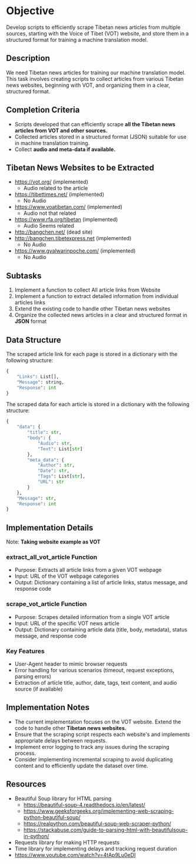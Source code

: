 # Objective
Develop scripts to efficiently scrape Tibetan news articles from multiple sources, starting with the Voice of Tibet (VOT) website, and store them in a structured format for training a machine translation model.

## Description
We need Tibetan news articles for training our machine translation model. This task involves creating scripts to collect articles from various Tibetan news websites, beginning with VOT, and organizing them in a clear, structured format.

## Completion Criteria
- Scripts developed that can efficiently scrape **all the Tibetan news articles from VOT and other sources.**
- Collected articles stored in a structured format (JSON) suitable for use in machine translation training.
- Collect **audio and meta-data if available.**

## Tibetan News Websites to be Extracted
- https://vot.org/ (implemented)
    - Audio related to the article
- https://tibettimes.net/ (implemented)
    - No Audio
- https://www.voatibetan.com/ (implemented)
    - Audio not that related
- https://www.rfa.org/tibetan (implemented)
    - Audio Seems related
- http://bangchen.net/ (dead site)
- http://bangchen.tibetexpress.net  (implemented)
    - No Audio
- https://www.gyalwarinpoche.com/ (implemented)
    - No Audio

## Subtasks
1. Implement a function to collect All article links from Website
2. Implement a function to extract detailed information from individual articles links
3. Extend the existing code to handle other Tibetan news websites
4. Organize the collected news articles in a clear and structured format in **JSON** format


## Data Structure
The scraped article link for each page is stored in a dictionary with the following structure:
```python
{
    "Links": List[],
    "Message": string,
    "Response": int
}

```

The scraped data for each article is stored in a dictionary with the following structure:

```python
{
    "data": {
        "title": str,
        "body": {
            "Audio": str,
            "Text": List[str]
        },
        "meta_data": {
            "Author": str,
            "Date": str,
            "Tags": List[str],
            "URL": str
        }
    },
    "Message": str,
    "Response": int
}
```


## Implementation Details
Note: **Taking website example as VOT**
### extract_all_vot_article Function
- Purpose: Extracts all article links from a given VOT webpage
- Input: URL of the VOT webpage categories 
- Output: Dictionary containing a list of article links, status message, and response code

### scrape_vot_article Function
- Purpose: Scrapes detailed information from a single VOT article
- Input: URL of the specific VOT news article
- Output: Dictionary containing article data (title, body, metadata), status message, and response code

### Key Features
- User-Agent header to mimic browser requests
- Error handling for various scenarios (timeout, request exceptions, parsing errors)
- Extraction of article title, author, date, tags, text content, and audio source (if available)

## Implementation Notes
- The current implementation focuses on the VOT website. Extend the code to handle other **Tibetan news websites.**
- Ensure that the scraping script respects each website's and implements appropriate delays between requests.
- Implement error logging to track any issues during the scraping process.
- Consider implementing incremental scraping to avoid duplicating content and to efficiently update the dataset over time.


## Resources
- Beautiful Soup library for HTML parsing
   - https://beautiful-soup-4.readthedocs.io/en/latest/
   - https://www.geeksforgeeks.org/implementing-web-scraping-python-beautiful-soup/
   - https://realpython.com/beautiful-soup-web-scraper-python/
   - https://stackabuse.com/guide-to-parsing-html-with-beautifulsoup-in-python/
- Requests library for making HTTP requests
- Time library for implementing delays and tracking request duration
- https://www.youtube.com/watch?v=4tAp9Lu0eDI